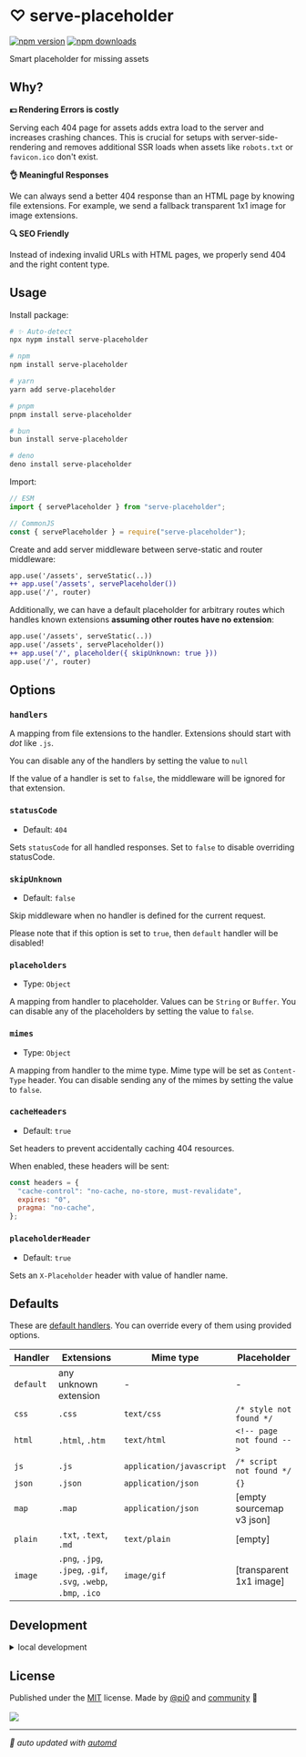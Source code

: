 # ♡ serve-placeholder

<!-- automd:badges color=yellow -->

[![npm version](https://img.shields.io/npm/v/serve-placeholder?color=yellow)](https://npmjs.com/package/serve-placeholder)
[![npm downloads](https://img.shields.io/npm/dm/serve-placeholder?color=yellow)](https://npm.chart.dev/serve-placeholder)

<!-- /automd -->

Smart placeholder for missing assets

## Why?

**💵 Rendering Errors is costly**

Serving each 404 page for assets adds extra load to the server and increases crashing chances. This is crucial for setups with server-side-rendering and removes additional SSR loads when assets like `robots.txt` or `favicon.ico` don't exist.

**👌 Meaningful Responses**

We can always send a better 404 response than an HTML page by knowing file extensions. For example, we send a fallback transparent 1x1 image for image extensions.

**🔍 SEO Friendly**

Instead of indexing invalid URLs with HTML pages, we properly send 404 and the right content type.

## Usage

Install package:

<!-- automd:pm-install -->

```sh
# ✨ Auto-detect
npx nypm install serve-placeholder

# npm
npm install serve-placeholder

# yarn
yarn add serve-placeholder

# pnpm
pnpm install serve-placeholder

# bun
bun install serve-placeholder

# deno
deno install serve-placeholder
```

<!-- /automd -->

Import:

```js
// ESM
import { servePlaceholder } from "serve-placeholder";

// CommonJS
const { servePlaceholder } = require("serve-placeholder");
```

Create and add server middleware between serve-static and router middleware:

```diff
app.use('/assets', serveStatic(..))
++ app.use('/assets', servePlaceholder())
app.use('/', router)
```

Additionally, we can have a default placeholder for arbitrary routes which handles known extensions **assuming other routes have no extension**:

```diff
app.use('/assets', serveStatic(..))
app.use('/assets', servePlaceholder())
++ app.use('/', placeholder({ skipUnknown: true }))
app.use('/', router)
```

## Options

### `handlers`

A mapping from file extensions to the handler. Extensions should start with _dot_ like `.js`.

You can disable any of the handlers by setting the value to `null`

If the value of a handler is set to `false`, the middleware will be ignored for that extension.

### `statusCode`

- Default: `404`

Sets `statusCode` for all handled responses. Set to `false` to disable overriding statusCode.

### `skipUnknown`

- Default: `false`

Skip middleware when no handler is defined for the current request.

Please note that if this option is set to `true`, then `default` handler will be disabled!

### `placeholders`

- Type: `Object`

A mapping from handler to placeholder. Values can be `String` or `Buffer`. You can disable any of the placeholders by setting the value to `false`.

### `mimes`

- Type: `Object`

A mapping from handler to the mime type. Mime type will be set as `Content-Type` header. You can disable sending any of the mimes by setting the value to `false`.

### `cacheHeaders`

- Default: `true`

Set headers to prevent accidentally caching 404 resources.

When enabled, these headers will be sent:

```js
const headers = {
  "cache-control": "no-cache, no-store, must-revalidate",
  expires: "0",
  pragma: "no-cache",
};
```

### `placeholderHeader`

- Default: `true`

Sets an `X-Placeholder` header with value of handler name.

## Defaults

These are [default handlers](./src/defaults.ts). You can override every of them using provided options.

| Handler   | Extensions                                                       | Mime type                | Placeholder               |
| --------- | ---------------------------------------------------------------- | ------------------------ | ------------------------- |
| `default` | any unknown extension                                            | -                        | -                         |
| `css`     | `.css`                                                           | `text/css`               | `/* style not found */`   |
| `html`    | `.html`, `.htm`                                                  | `text/html`              | `<!-- page not found -->` |
| `js`      | `.js`                                                            | `application/javascript` | `/* script not found */`  |
| `json`    | `.json`                                                          | `application/json`       | `{}`                      |
| `map`     | `.map`                                                           | `application/json`       | [empty sourcemap v3 json] |
| `plain`   | `.txt`, `.text`, `.md`                                           | `text/plain`             | [empty]                   |
| `image`   | `.png`, `.jpg`, `.jpeg`, `.gif`, `.svg`, `.webp`, `.bmp`, `.ico` | `image/gif`              | [transparent 1x1 image]   |

## Development

<details>

<summary>local development</summary>

- Clone this repository
- Install latest LTS version of [Node.js](https://nodejs.org/en/)
- Enable [Corepack](https://github.com/nodejs/corepack) using `corepack enable`
- Install dependencies using `pnpm install`
- Run interactive tests using `pnpm dev`

</details>

## License

<!-- automd:contributors author=pi0 license=MIT -->

Published under the [MIT](https://github.com/unjs/serve-placeholder/blob/main/LICENSE) license.
Made by [@pi0](https://github.com/pi0) and [community](https://github.com/unjs/serve-placeholder/graphs/contributors) 💛
<br><br>
<a href="https://github.com/unjs/serve-placeholder/graphs/contributors">
<img src="https://contrib.rocks/image?repo=unjs/serve-placeholder" />
</a>

<!-- /automd -->

<!-- automd:with-automd -->

---

_🤖 auto updated with [automd](https://automd.unjs.io)_

<!-- /automd -->
